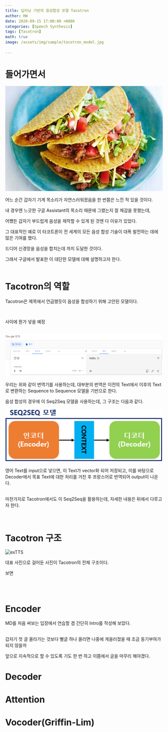 ```yaml
---
title: 딥러닝 기반의 음성합성 모델 Tacotron
author: HW
date: 2020-09-15 17:00:00 +0800
categories: [Speech Synthesis]
tags: [Tacotron]
math: true
image: /assets/img/sample/tacotron_model.jpg

---
```




# **들어가면서**

![exTTS](/assets/img/sample/taco.jpg)

어느 순간 갑자기 기계 목소리가 자연스러워졌음을 한 번쯤은 느낀 적 있을 것이다. <br/>

내 경우엔 느긋한 구글 Assistant의 목소리 때문에 그랬는지 잘 체감을 못했는데,

어쨌든 갑자기 부드럽게 음성을 제작할 수 있게 된 것엔 다 이유가 있었다. <br/>

그 대표적인 예로 이 타코트론이 전 세계의 모든 음성 합성 기술이 대폭 발전하는 데에 많은 기여를 했다.

드디어 신경망을 음성을 합치는데 까지 도달한 것이다.

그래서 구글에서 발표한 이 대단한 모델에 대해 설명하고자 한다.<br/><br/>





# Tacotron의 역할

Tacotron은 제목에서 언급했듯이 음성을 합성하기 위해 고안된 모델이다.<br/>

<br>

사이에 뭔가 넣을 예정

<br/>![exTTS](/assets/img/sample/translateHI.png)

우리는 위와 같이 번역기를 사용하는데, 대부분의 번역은 이전의 Text에서 이후의 Text로 변환하는 Sequence to Sequence 모델을 기반으로 한다.<br>

음성 합성의 경우에 이 Seq2Seq 모델을 사용하는데,  그 구조는 다음과 같다.

![exTTS](/assets/img/sample/seq2seq.png)

영어 Text를 input으로 넣으면, 이 Text가 vector화 되어 저장되고, 이를 바탕으로 Decoder에서 목표 Text에 대한 처리를 거친 후 프랑스어로 번역되어 output이 나온다.<br><br>

마찬가지로 Tacotron에서도 이 Seq2Seq을 활용하는데, 자세한 내용은 뒤에서 다루고자 한다. <br/><br/><br/>



# Tacotron 구조

![exTTS](/assets/img/sample/tacotron_model.jpg)

대표 사진으로 걸어둔 사진이 Tacotron의 전체 구조이다.<br>

보면 

<br/><br/>



# Encoder

MD를 처음 써보는 입장에서 연습할 겸 간단히 Intro를 작성해 보았다.<br/><br/>



갑자기 첫 글 올라가는 것보다 뻘글 하나 올리면 나중에 게을러졌을 때 조금 동기부여가 되지 않을까

앞으로 지속적으로 할 수 있도록 기도 한 번 하고 이쯤에서 글을 마무리 해야겠다. 





# Decoder





# Attention





# Vocoder(Griffin-Lim)

